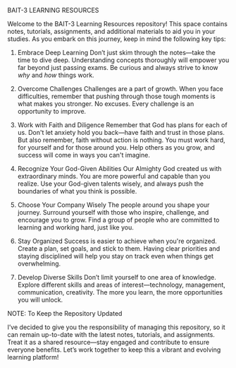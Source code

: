BAIT-3 LEARNING RESOURCES

Welcome to the BAIT-3 Learning Resources repository! This space contains notes, tutorials, assignments, and additional materials to aid you in your studies. As you embark on this journey, keep in mind the following key tips:

 1. Embrace Deep Learning
   Don’t just skim through the notes—take the time to dive deep. Understanding concepts thoroughly will empower you far beyond just passing exams. Be curious and always strive to know *why* and *how* things work.

 2. Overcome Challenges
   Challenges are a part of growth. When you face difficulties, remember that pushing through those tough moments is what makes you stronger. No excuses. Every challenge is an opportunity to improve.

 3. Work with Faith and Diligence
   Remember that God has plans for each of us. Don't let anxiety hold you back—have faith and trust in those plans. But also remember, faith without action is nothing. You must work hard, for yourself and for those around you. Help others as you grow, and success will come in ways you can't imagine.

 4. Recognize Your God-Given Abilities
   Our Almighty God created us with extraordinary minds. You are more powerful and capable than you realize. Use your God-given talents wisely, and always push the boundaries of what you think is possible.

 5. Choose Your Company Wisely
   The people around you shape your journey. Surround yourself with those who inspire, challenge, and encourage you to grow. Find a group of people who are committed to learning and working hard, just like you.

 6. Stay Organized
   Success is easier to achieve when you're organized. Create a plan, set goals, and stick to them. Having clear priorities and staying disciplined will help you stay on track even when things get overwhelming.

 7. Develop Diverse Skills
   Don’t limit yourself to one area of knowledge. Explore different skills and areas of interest—technology, management, communication, creativity. The more you learn, the more opportunities you will unlock.

NOTE: To Keep the Repository Updated

I’ve decided to give you the responsibility of managing this repository, so it can remain up-to-date with the latest notes, tutorials, and assignments. Treat it as a shared resource—stay engaged and contribute to ensure everyone benefits. Let’s work together to keep this a vibrant and evolving learning platform!
